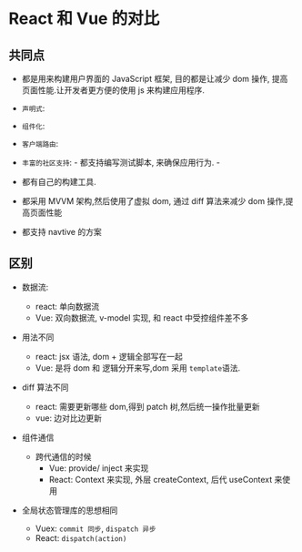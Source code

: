 # React 和 Vue 的对比

## 共同点

-   都是用来构建用户界面的 JavaScript 框架, 目的都是让减少 dom 操作, 提高页面性能.让开发者更方便的使用 js 来构建应用程序.
-   `声明式`:
-   `组件化`:
-   `客户端路由`:
-   `丰富的社区支持`: - 都支持编写测试脚本, 来确保应用行为. -
-   都有自己的构建工具.
-   都采用 MVVM 架构,然后使用了虚拟 dom, 通过 diff 算法来减少 dom 操作,提高页面性能

-   都支持 navtive 的方案

## 区别

-   数据流:

    -   react: 单向数据流
    -   Vue: 双向数据流, v-model 实现, 和 react 中受控组件差不多

-   用法不同

    -   react: jsx 语法, dom + 逻辑全部写在一起
    -   Vue: 是将 dom 和 逻辑分开来写,dom 采用 `template`语法.

-   diff 算法不同

    -   react: 需要更新哪些 dom,得到 patch 树,然后统一操作批量更新
    -   vue: 边对比边更新

-   组件通信
    -   跨代通信的时候
        -   Vue: provide/ inject 来实现
        -   React: Context 来实现, 外层 createContext, 后代 useContext 来使用
-   全局状态管理库的思想相同
    -   Vuex: `commit 同步`, `dispatch 异步`
    -   React: `dispatch(action)`
